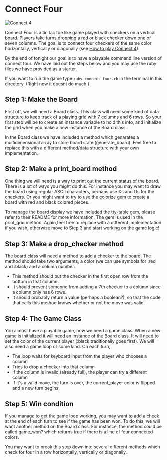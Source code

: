 # Connect Four

![Connect 4](https://images-na.ssl-images-amazon.com/images/I/51PFqUcGZNL._AC_SY400_.jpg)

Connect Four is a tic tac toe like game played with checkers on a vertical board. Players take turns dropping a red or black checker down one of seven columns. The goal is to connect four checkers of the same color horizontally, vertically or diagonally (see [How to play Connect 4](https://www.wikihow.com/Play-Connect-4)).

By the end of tonight our goal is to have a playable command line version of connect four. We have laid out the steps below and you may use the ruby files we have provided as a starter.

If you want to run the game type `ruby connect-four.rb` in the terminal in this directory. (Right now it doesnt do much.)

## Step 1: Make the Board

First off, we will need a Board class. This class will need some kind of data structure to keep track of a playing grid with 7 columns and 6 rows. So your first step will be to create an instance variable to hold this info, and initialize the grid when you make a new instance of the Board class.

In the Board class we have included a method which genarates a multidimensional array to store board state (generate_board). Feel free to replace this with a different method/data structure with your own implementation.

## Step 2: Make a print_board method

One thing we will need is a way to print out the current status of the board. There is a lot of ways you might do this. For instance you may want to draw the board using regular ASCII characters, perhaps use Xs and Os for the checkers. Or you might want to try to use the [colorize gem](https://github.com/fazibear/colorize) to create a board with red and black colored pieces.

To manage the board display we have included the [tty-table](https://github.com/piotrmurach/tty-table) gem, please refer to their README for more information. The gem is used in the print_grid method. Again,feel free to replace with a different implementation if you wish, otherwise move to Step 3 and start working on the game logic!

## Step 3: Make a drop_checker method

The board class will need a method to add a checker to the board. The method should take two arguments, a color (we can use symbols for :red and :black) and a column number.

- This method should put the checker in the first open row from the bottom in that column.
- It should prevent someone from adding a 7th checker to a column since a column only has 6 rows.
- It should probably return a value (perhaps a boolean?), so that the code that calls this method knows whether or not the move was valid.

## Step 4: The Game Class

You almost have a playable game, now we need a game class. When a new game is initialized it will need an instance of the Board class. It will need to set the color of the current player (:black traditionally goes first). We will also need a game loop of some kind. On each turn,

- The loop waits for keyboard input from the player who chooses a column
- Tries to drop a checker into that column
- If the column is invalid (already full), the player can try a different column
- If it's a valid move, the turn is over, the current_player color is flipped and a new turn begins

## Step 5: Win condition

If you manage to get the game loop working, you may want to add a check at the end of each turn to see if the game has been won. To do this, we will want another method on the Board class. For instance, the method could be called game_won? which returns true if there is a line of four connected colors.

You may want to break this step down into several different methods which check for four in a row horizontally, vertically or diagonally.
